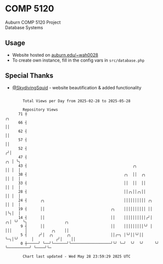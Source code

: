 # COMP 5120
Auburn COMP 5120 Project  
Database Systems

## Usage
- Website hosted on [auburn.edu/~wah0028](https://webhome.auburn.edu/~wah0028/)
- To create own instance, fill in the config vars in `src/database.php`

## Special Thanks
- [@SkydivingSquid](https://github.com/SkydivingSquid) - website beautification & added functionality

```

        Total Views per Day from 2025-02-28 to 2025-05-28

        Repository Views
      71 ┼                                                                 ╭╮
      66 ┤                                                                 ││
      62 ┤                                                                 ││
      57 ┤                                                                 ││
      52 ┤                                                                ╭╯│
      47 ┤                                                             ╭╮ │ ╰╮
      43 ┤                                                ╭╮           ││ │  │
      38 ┤                                            ╭╮  ││  ╭╮       ││ │  │
      33 ┤                                            ││  ││  ││       ││ │  │
      28 ┤                                            ││╭╮││╭╮││       ││ │  │
      24 ┤      ╭╮                                    ││││││││││ ╭╮    ││ │  │
      19 ┤      ││                              ╭╮    ││││││││││ ││    │╰╮│  │
      14 ┤      ││                              ││    ││││││││││╭╯│  ╭╮│ ╰╯  ╰╮                 ╭╮
       9 ┤      ││                              ││    │││││││││╰╯ │  │││      │           ╭╮    ││
       5 ┤     ╭╯│  ╭╮      ╭╮                  ││╭─╮ │╰╯││╰╯││   ╰─╮│╰╯      │          ╭╯│    ││
       0 ┼─────╯ ╰──╯╰──────╯╰──────────────────╯╰╯ ╰─╯  ╰╯  ╰╯     ╰╯        ╰──────────╯ ╰────╯╰─

        Chart last updated - Wed May 28 23:59:29 2025 UTC
        
```
